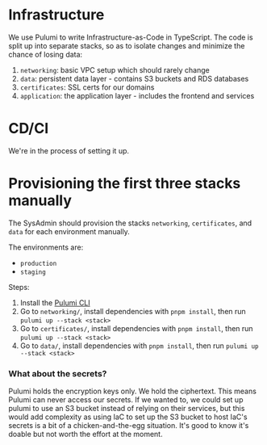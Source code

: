 # Infrastructure

We use Pulumi to write Infrastructure-as-Code in TypeScript.
The code is split up into separate stacks, so as to isolate changes and minimize the chance of losing data:

1. `networking`: basic VPC setup which should rarely change
2. `data`: persistent data layer - contains S3 buckets and RDS databases
3. `certificates`: SSL certs for our domains
4. `application`: the application layer - includes the frontend and services

# CD/CI

We're in the process of setting it up.

# Provisioning the first three stacks manually

The SysAdmin should provision the stacks `networking`, `certificates`, and `data` for each environment manually.

The environments are:

- `production`
- `staging`

Steps:

1. Install the [Pulumi CLI](https://www.pulumi.com/docs/reference/cli/)
1. Go to `networking/`, install dependencies with `pnpm install`, then run `pulumi up --stack <stack>`
1. Go to `certificates/`, install dependencies with `pnpm install`, then run `pulumi up --stack <stack>`
1. Go to `data/`, install dependencies with `pnpm install`, then run `pulumi up --stack <stack>`

### What about the secrets?

Pulumi holds the encryption keys only. We hold the ciphertext. This means Pulumi can never access our secrets.  If we wanted to, we could set up pulumi to use an S3 bucket instead of relying on their services, but this would add complexity as using IaC to set up the S3 bucket to host IaC's secrets is a bit of a chicken-and-the-egg situation. It's good to know it's doable but not worth the effort at the moment.
